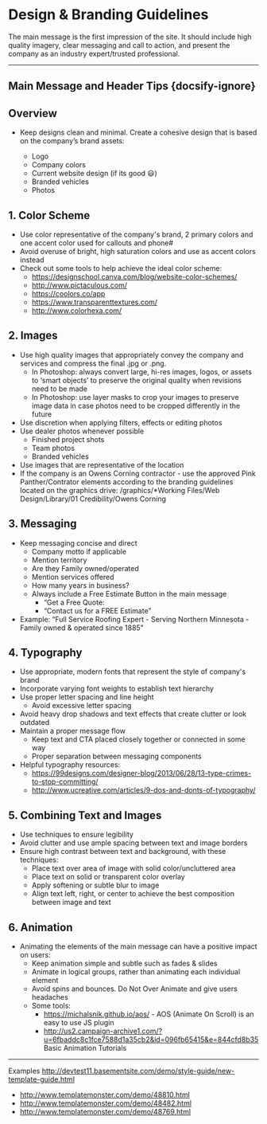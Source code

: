 # Design & Branding Guidelines

The main message is the first impression of the site. It should include high quality imagery, clear messaging and call to action, and present the company as an industry expert/trusted professional.


----------
## Main Message and Header Tips {docsify-ignore}

## Overview
- Keep designs clean and minimal. Create a cohesive design that is based on the company’s brand assets:

  - Logo
  - Company colors
  - Current website design (if its good 😃)
  - Branded vehicles
  - Photos

## 1. Color Scheme
  - Use color representative of the company's brand, 2 primary colors and one accent color used for callouts and phone#
  - Avoid overuse of bright, high saturation colors and use as accent colors instead
  - Check out some tools to help achieve the ideal color scheme:
    - https://designschool.canva.com/blog/website-color-schemes/
    - http://www.pictaculous.com/
    - https://coolors.co/app
    - https://www.transparenttextures.com/
    - http://www.colorhexa.com/

## 2. Images
  - Use high quality images that appropriately convey the company and services and compress the final .jpg or .png.
    - In Photoshop: always convert large, hi-res images, logos, or assets to ‘smart objects’ to preserve the original quality when revisions need to be made
    - In Photoshop: use layer masks to crop your images to preserve image data in case photos need to be cropped differently in the future
  - Use discretion when applying filters, effects or editing photos
  - Use dealer photos whenever possible
    - Finished project shots
    - Team photos
    - Branded vehicles 
  - Use images that are representative of the location
  - If the company is an Owens Corning contractor - use the approved Pink Panther/Contrator elements according to the branding guidelines located on the graphics drive:
    /graphics/*Working Files/Web Design/Library/01 Credibility/Owens Corning


## 3. Messaging
  - Keep messaging concise and direct 
    - Company motto if applicable
    - Mention territory
    - Are they Family owned/operated
    - Mention services offered
    - How many years in business?
    - Always include a Free Estimate Button in the main message
      - “Get a Free Quote:
      - “Contact us for a FREE Estimate”
  - Example:
      “Full Service Roofing Expert - Serving Northern Minnesota - Family owned & operated since 1885"


## 4. Typography
  - Use appropriate, modern fonts that represent the style of company's brand
  - Incorporate varying font weights to establish text hierarchy
  - Use proper letter spacing and line height
    - Avoid excessive letter spacing
  - Avoid heavy drop shadows and text effects that create clutter or look outdated
  - Maintain a proper message flow
    - Keep text and CTA placed closely together or connected in some way
    - Proper separation between messaging components
  - Helpful typography resources:
    - https://99designs.com/designer-blog/2013/06/28/13-type-crimes-to-stop-committing/
    - http://www.ucreative.com/articles/9-dos-and-donts-of-typography/


## 5. Combining Text and Images
  - Use techniques to ensure legibility
  - Avoid clutter and use ample spacing between text and image borders
  - Ensure high contrast between text and background, with these techniques:
      - Place text over area of image with solid color/uncluttered area
      - Place text on solid or transparent color overlay
      - Apply softening or subtle blur to image
      - Align text left, right, or center to achieve the best composition between image and text


## 6. Animation
  - Animating the elements of the main message can have a positive impact on users:
    - Keep animation simple and subtle such as fades & slides
    - Animate in logical groups, rather than animating each individual element
    - Avoid spins and bounces. Do Not Over Animate and give users headaches
    - Some tools:
      - https://michalsnik.github.io/aos/ - AOS (Animate On Scroll) is an easy to use JS plugin
      - http://us2.campaign-archive1.com/?u=6fbaddc8c1fce7588d1a35cb2&id=096fb65415&e=844cfd8b35 Basic Animation Tutorials
    

----------

Examples
http://devtest11.basementsite.com/demo/style-guide/new-template-guide.html

- http://www.templatemonster.com/demo/48810.html
- http://www.templatemonster.com/demo/48482.html
- http://www.templatemonster.com/demo/48769.html
